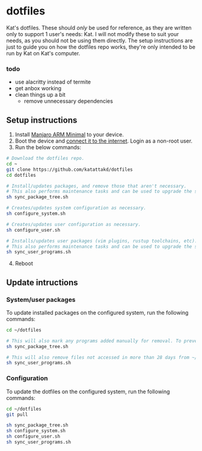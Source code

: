 # dotfiles
Kat's dotfiles.
These should *only* be used for reference, as they are written only to support 1 user's needs: Kat. I will not modify these to suit your needs, as you should not be using them directly. The setup instructions are just to guide you on how the dotfiles repo works, they're only intended to be run by Kat on Kat's computer.

### todo
- use alacritty instead of termite
- get anbox working
- clean things up a bit
  - remove unnecessary dependencies

## Setup instructions
1. Install [Manjaro ARM Minimal](https://gitlab.manjaro.org/manjaro-arm/applications/manjaro-arm-installer) to your device.
2. Boot the device and [connect it to the internet](https://wiki.archlinux.org/index.php/Iwd#Usage). Login as a non-root user.
3. Run the below commands:
```bash
# Download the dotfiles repo.
cd ~
git clone https://github.com/katattakd/dotfiles
cd dotfiles

# Install/updates packages, and remove those that aren't necessary.
# This also performs maintenance tasks and can be used to upgrade the system.
sh sync_package_tree.sh

# Creates/updates system configuration as necessary.
sh configure_system.sh

# Creates/updates user configuration as necessary.
sh configure_user.sh

# Installs/updates user packages (vim plugins, rustup toolchains, etc).
# This also performs maintenance tasks and can be used to upgrade the system.
sh sync_user_programs.sh
```
4. Reboot

## Update intructions

### System/user packages
To update installed packages on the configured system, run the following commands:
```bash
cd ~/dotfiles

# This will also mark any programs added manually for removal. To prevent this, edit the package list in the script.
sh sync_package_tree.sh

# This will also remove files not accessed in more than 28 days from ~/.cache
sh sync_user_programs.sh
```
### Configuration
To update the dotfiles on the configured system, run the following commands:
```bash
cd ~/dotfiles
git pull

sh sync_package_tree.sh
sh configure_system.sh
sh configure_user.sh
sh sync_user_programs.sh
```


